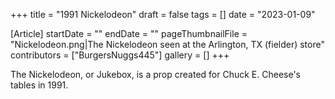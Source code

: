 +++
title = "1991 Nickelodeon"
draft = false
tags = []
date = "2023-01-09"

[Article]
startDate = ""
endDate = ""
pageThumbnailFile = "Nickelodeon.png|The Nickelodeon seen at the Arlington, TX (fielder) store"
contributors = ["BurgersNuggs445"]
gallery = []
+++


The Nickelodeon, or Jukebox, is a prop created for Chuck E. Cheese's tables in 1991.